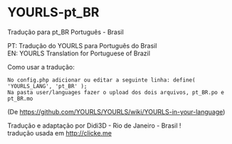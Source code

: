 YOURLS-pt_BR
============

Tradução para pt_BR Português - Brasil


PT: Tradução do YOURLS para Português do Brasil            
EN: YOURLS Translation for Portuguese of Brazil

Como usar a tradução:

    No config.php adicionar ou editar a seguinte linha: define( 'YOURLS_LANG', 'pt_BR' );
    Na pasta user/languages fazer o upload dos dois arquivos, pt_BR.po e pt_BR.mo

(De https://github.com/YOURLS/YOURLS/wiki/YOURLS-in-your-language)

Tradução e adaptação por Didi3D - Rio de Janeiro - Brasil !      
tradução usada em http://clicke.me
